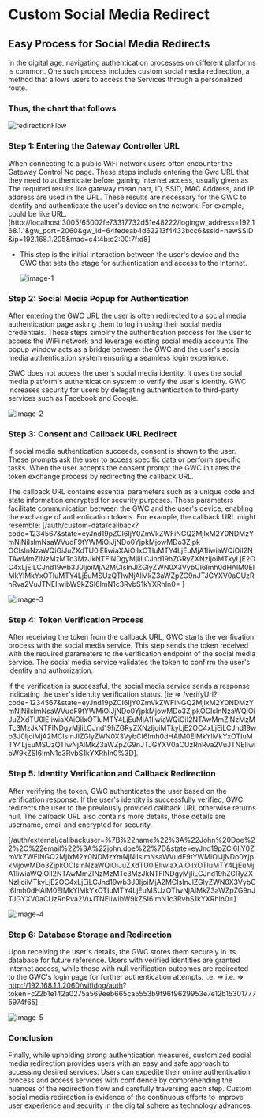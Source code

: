 # Custom Social Media Redirect
 
## Easy Process for Social Media Redirects

In the digital age, navigating authentication processes on different platforms is common. One such process includes custom social media redirection, a method that allows users to access the Services through a personalized route.

### Thus, the chart that follows

 ![redirectionFlow](https://github.com/Nancypatel1103/ComplianceClient/assets/153616269/7d793824-4d42-41f1-ac24-1d10a88cdea0)   

### Step 1: Entering the Gateway Controller URL

When connecting to a public WiFi network users often encounter the Gateway Control No page. These steps include entering the Gwc URL that they need to authenticate before gaining Internet access, usually given as The required results like gateway mean part, ID, SSID, MAC Address, and IP address are used in the URL. These results are necessary for the GWC to identify and authenticate the user's device on the network. For example, could be like URL.  [http://localhost:3005/65002fe73317732d51e48222/logingw_address=192.168.1.1&gw_port=2060&gw_id=64fedeab4d62213f4433bcc6&ssid=newSSID&ip=192.168.1.205&mac=c4:4b:d2:00:7f:d8]

- This step is the initial interaction between the user's device and the GWC that sets the stage for authentication and access to the Internet.

  ![image-1](https://github.com/Nancypatel1103/ComplianceClient/assets/153616269/670814db-6f3f-4532-a79d-52493b86d32b)

### Step 2: Social Media Popup for Authentication

After entering the GWC URL the user is often redirected to a social media authentication page asking them to log in using their social media credentials. These steps simplify the authentication process for the user to access the WiFi network and leverage existing social media accounts The popup window acts as a bridge between the GWC and the user's social media authentication system ensuring a seamless login experience.

GWC does not access the user's social media identity. It uses the social media platform's authentication system to verify the user's identity. GWC increases security for users by delegating authentication to third-party services such as Facebook and Google.  

  ![image-2](https://github.com/Nancypatel1103/ComplianceClient/assets/153616269/e0abee1d-5e5e-4caa-acd3-da38c1bae28c)

### Step 3: Consent and Callback URL Redirect

If social media authentication succeeds, consent is shown to the user. These prompts ask the user to access specific data or perform specific tasks. When the user accepts the consent prompt the GWC initiates the token exchange process by redirecting the callback URL.

The callback URL contains essential parameters such as a unique code and state information encrypted for security purposes. These parameters facilitate communication between the GWC and the user's device, enabling the exchange of authentication tokens. For example, the callback URL might resemble: [/auth/custom-data/callback?code=1234567&state=eyJnd19pZCI6IjY0ZmVkZWFiNGQ2MjIxM2Y0NDMzYmNjNiIsImNsaWVudF9tYWMiOiJjNDo0YjpkMjowMDo3Zjpk
OCIsInNzaWQiOiJuZXdTU0lEIiwiaXAiOiIxOTIuMTY4LjEuMjA1IiwiaWQiOiI2NTAwMmZlNzMzMTc3MzJkNTFlNDgyMjIiLCJnd19hZGRyZXNzIjoiMTkyLjE2OC4xLjEiLCJnd19wb3J0IjoiMjA2MCIsInJlZGlyZWN0X3VybCI6Imh0dHAlM0ElMkYlMkYxOTIuMTY4LjEuMSUzQTIwNjAlMkZ3aWZpZG9nJTJGYXV0aCUzRnRva2VuJTNEIiwibW9kZSI6ImN1c3RvbS1kYXRhIn0= ]

   ![image-3](https://github.com/Nancypatel1103/ComplianceClient/assets/153616269/f52987bd-f1ec-4a7f-b731-beb64341b773)

### Step 4: Token Verification Process

After receiving the token from the callback URL, GWC starts the verification process with the social media service. This step sends the token received with the required parameters to the verification endpoint of the social media service. The social media service validates the token to confirm the user's identity and authorization.

If the verification is successful, the social media service sends a response indicating the user's identity verification status. [ie => /verifyUrl?code=1234567&state=eyJnd19pZCI6IjY0ZmVkZWFiNGQ2MjIxM2Y0NDMzYmNjNiIsImNsaWVudF9tYWMiOiJjNDo0YjpkMjowMDo3ZjpkOCIsInNzaWQiOiJuZXdTU0lEIiwiaXAiOiIxOTIuMTY4LjEuMjA1IiwiaWQiOiI2NTAwMmZlNzMzMTc3MzJkNTFlNDgyMjIiLCJnd19hZGRyZXNzIjoiMTkyLjE2OC4xLjEiLCJnd19wb3J0IjoiMjA2MCIsInJlZGlyZWN0X3VybCI6Imh0dHAlM0ElMkYlMkYxOTIuMTY4LjEuMSUzQTIwNjAlMkZ3aWZpZG9nJTJGYXV0aCUzRnRva2VuJTNEIiwibW9kZSI6ImN1c3RvbS1kYXRhIn0%3D].


### Step 5: Identity Verification and Callback Redirection

After verifying the token, GWC authenticates the user based on the verification response. If the user's identity is successfully verified, GWC redirects the user to the previously provided callback URL otherwise returns null. The callback URL also contains more details, those details are username, email and encrypted for security.

[/auth/external/callbackuser=%7B%22name%22%3A%22John%20Doe%22%2C%22email%22%3A%22john.doe%22%7D&state=eyJnd19pZCI6IjY0ZmVkZWFiNGQ2MjIxM2Y0NDMzYmNjNiIsImNsaWVudF9tYWMiOiJjNDo0YjpkMjowMDo3ZjpkOCIsInNzaWQiOiJuZXdTU0lEIiwiaXAiOiIxOTIuMTY4LjEuMjA1IiwiaWQiOiI2NTAwMmZlNzMzMTc3MzJkNTFlNDgyMjIiLCJnd19hZGRyZXNzIjoiMTkyLjE2OC4xLjEiLCJnd19wb3J0IjoiMjA2MCIsInJlZGlyZWN0X3VybCI6Imh0dHAlM0ElMkYlMkYxOTIuMTY4LjEuMSUzQTIwNjAlMkZ3aWZpZG9nJTJGYXV0aCUzRnRva2VuJTNEIiwibW9kZSI6ImN1c3RvbS1kYXRhIn0=]

  ![image-4](https://github.com/Nancypatel1103/ComplianceClient/assets/153616269/6a6c831b-949e-438e-9a23-f0275ff3dffd)

### Step 6: Database Storage and Redirection

Upon receiving the user's details, the GWC stores them securely in its database for future reference. Users with verified identities are granted internet access, while those with null verification outcomes are redirected to the GWC's login page for further authentication attempts. i.e. => i.e. => http://192.168.1.1:2060/wifidog/auth? token=c22b1e142a0275a569eeb665ca5553b9f96f9629953e7e12b153017775974f65].

   ![image-5](https://github.com/Nancypatel1103/ComplianceClient/assets/153616269/29a2e43d-9ce2-4357-9134-c060c4b5f3c8)

### Conclusion
Finally, while upholding strong authentication measures, customized social media redirection provides users with an easy and safe approach to accessing desired services. Users can expedite their online authentication process and access services with confidence by comprehending the nuances of the redirection flow and carefully traversing each step. Custom social media redirection is evidence of the continuous efforts to improve user experience and security in the digital sphere as technology advances.

